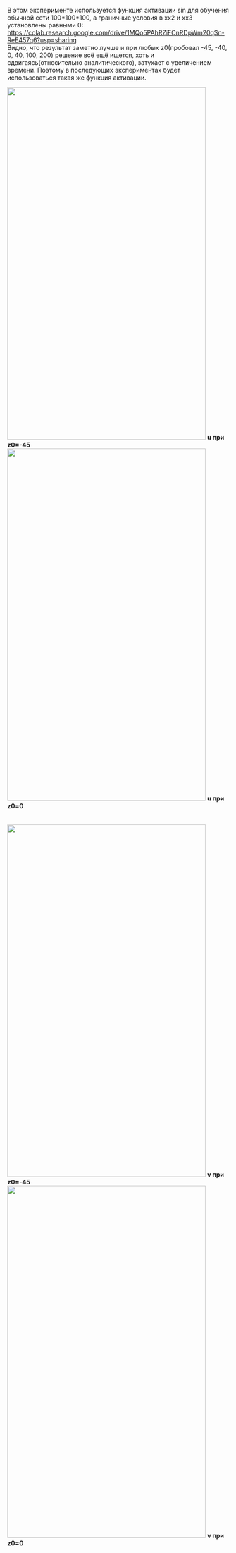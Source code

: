 В этом эксперименте используется функция активации sin для обучения обычной сети 100\*100\*100, а граничные условия в xx2 и xx3 установлены равными 0: https://colab.research.google.com/drive/1MQo5PAhRZiFCnRDpWm20qSn-ReE457q6?usp=sharing  
Видно, что результат заметно лучше и при любых z0(пробовал -45, -40, 0, 40, 100, 200) решение всё ещё ищется, хоть и сдвигаясь(относительно аналитического), затухает с увеличением времени. Поэтому в последующих экспериментах будет использоваться такая же функция активации.

<img src="https://github.com/mikhakuv/PINNs/blob/main/pictures/exp3_results_u_0.PNG" width="450" height="800"> <b>u при z0=-45</b>
<img src="https://github.com/mikhakuv/PINNs/blob/main/pictures/exp3_results_u_1.PNG" width="450" height="800"> <b>u при z0=0</b>
\
\
\
<img src="https://github.com/mikhakuv/PINNs/blob/main/pictures/exp3_results_v_0.PNG" width="450" height="800"> <b>v при z0=-45</b>
<img src="https://github.com/mikhakuv/PINNs/blob/main/pictures/exp3_results_v_1.PNG" width="450" height="800"> <b>v при z0=0</b>
